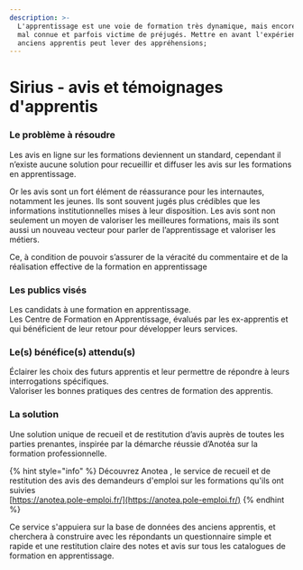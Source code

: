 ```yaml
---
description: >-
  L'apprentissage est une voie de formation très dynamique, mais encore assez
  mal connue et parfois victime de préjugés. Mettre en avant l'expérience des
  anciens apprentis peut lever des appréhensions;
---
```


# Sirius - avis et témoignages d'apprentis

### Le problème à résoudre

Les avis en ligne sur les formations deviennent un standard, cependant il n’existe aucune solution pour recueillir et diffuser les avis sur les formations en apprentissage.

Or les avis sont un fort élément de réassurance pour les internautes, notamment les jeunes. Ils sont souvent jugés plus crédibles que les informations institutionnelles mises à leur disposition. Les avis sont non seulement un moyen de valoriser les meilleures formations, mais ils sont aussi un nouveau vecteur pour parler de l’apprentissage et valoriser les métiers.

Ce, à condition de pouvoir s’assurer de la véracité du commentaire et de la réalisation effective de la formation en apprentissage

### Les publics visés

Les candidats à une formation en apprentissage.  
Les Centre de Formation en Apprentissage, évalués par les ex-apprentis et qui bénéficient de leur retour pour développer leurs services.

### Le\(s\) bénéfice\(s\) attendu\(s\)

Éclairer les choix des futurs apprentis et leur permettre de répondre à leurs interrogations spécifiques.  
Valoriser les bonnes pratiques des centres de formation des apprentis.

### La  solution

Une solution unique de recueil et de restitution d’avis auprès de toutes les parties prenantes, inspirée par la démarche réussie d’Anotéa sur la formation professionnelle.

{% hint style="info" %}
Découvrez Anotea , le service de recueil et de restitution des avis des demandeurs d'emploi sur les formations qu'ils ont suivies  
[https://anotea.pole-emploi.fr/](https://anotea.pole-emploi.fr/)
{% endhint %}

Ce service s'appuiera sur la base de données des anciens apprentis, et cherchera à construire avec les répondants un questionnaire simple et rapide et une restitution claire des notes et avis sur tous les catalogues de formation en apprentissage.

